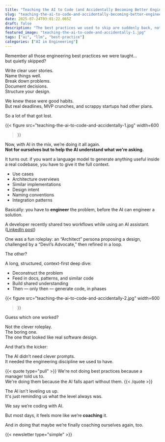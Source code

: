 ```yaml
---
title: "Teaching the AI to Code (and Accidentally Becoming Better Engineers)"
slug: "teaching-the-ai-to-code-and-accidentally-becoming-better-engineers"
date: 2025-07-24T03:01:22.065Z
draft: false
description: "The best practices we used to skip are suddenly back, not for us, but for the AI"
featured_image: "teaching-the-ai-to-code-and-accidentally-1.jpg"
tags: ["ai", "llm", "best-practice"]
categories: ["AI in Engineering"]
---
```

Remember all those engineering best practices we were taught…  
but quietly skipped?

Write clear user stories.  
Name things well.  
Break down problems.  
Document decisions.  
Structure your design.

We knew these were good habits.  
But real deadlines, MVP crunches, and scrappy startups had other plans.

So a lot of that got lost.

{{< figure
    src="teaching-the-ai-to-code-and-accidentally-1.jpg"
    width=600
>}}

Now, with AI in the mix, we’re doing it all again.  
**Not for ourselves but to help the AI understand what we're asking.**

It turns out: if you want a language model to generate anything useful inside
a real codebase, you have to give it the full context.

* Use cases
* Architecture overviews
* Similar implementations
* Design intent
* Naming conventions
* Integration patterns

Basically: you have to **engineer** the problem, before the AI can engineer a
solution.

A developer recently shared two workflows while using an AI assistant.
([LinkedIn post](https://www.linkedin.com/posts/harshad-nawathe-76762618_ever-notice-how-ai-assistant-demos-often-activity-7353642093703049217-q4rW/))

One was a fun roleplay: an “Architect” persona proposing a design, challenged
by a “Devil’s Advocate,” then refined in a loop.

The other?

A long, structured, context-first deep dive:

* Deconstruct the problem
* Feed in docs, patterns, and similar code
* Build shared understanding
* Then — only then — generate code, in phases

{{< figure
    src="teaching-the-ai-to-code-and-accidentally-2.jpg"
    width=600
>}}

Guess which one worked?

Not the clever roleplay.  
The boring one.  
The one that looked like real software design.

And that’s the kicker:

The AI didn’t need clever prompts.  
It needed the engineering discipline we used to have.

{{< quote type="pull" >}}
We're not doing best practices because a manager told us to.  
We're doing them because the AI falls apart without them.
{{< /quote >}}

The AI isn't leveling us up.  
It's just reminding us what the level always was.

We say we’re coding with AI.

But most days, it feels more like we’re **coaching** it.

And in doing that maybe we’re finally coaching ourselves again, too.

{{< newsletter type="simple" >}}
